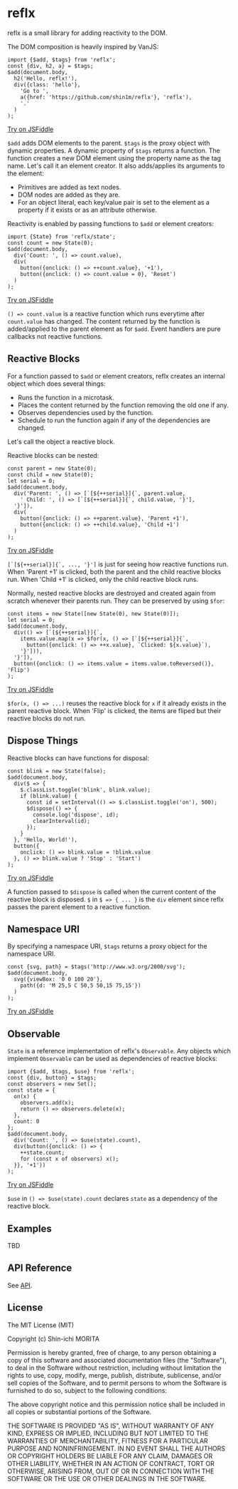 # reflx

reflx is a small library for adding reactivity to the DOM.

The DOM composition is heavily inspired by VanJS:

    import {$add, $tags} from 'reflx';
    const {div, h2, a} = $tags;
    $add(document.body,
      h2('Hello, reflx!'),
      div({class: 'hello'},
        'Go to ',
        a({href: 'https://github.com/shin1m/reflx'}, 'reflx'),
        '.'
      )
    );
[Try on JSFiddle](https://jsfiddle.net/shin1m/6uw8svjf/)

`$add` adds DOM elements to the parent.
`$tags` is the proxy object with dynamic properties.
A dynamic property of `$tags` returns a function.
The function creates a new DOM element using the property name as the tag name.
Let's call it an element creator.
It also adds/applies its arguments to the element:
- Primitives are added as text nodes.
- DOM nodes are added as they are.
- For an object literal, each key/value pair is set to the element as a property if it exists or as an attribute otherwise.

Reactivity is enabled by passing functions to `$add` or element creators:

    import {State} from 'reflx/state';
    const count = new State(0);
    $add(document.body,
      div('Count: ', () => count.value),
      div(
        button({onclick: () => ++count.value}, '+1'),
        button({onclick: () => count.value = 0}, 'Reset')
      )
    );
[Try on JSFiddle](https://jsfiddle.net/shin1m/23kqfdrL/)

`() => count.value` is a reactive function which runs everytime after `count.value` has changed.
The content returned by the function is added/applied to the parent element as for `$add`.
Event handlers are pure callbacks not reactive functions.

## Reactive Blocks

For a function passed to `$add` or element creators, reflx creates an internal object which does several things:
- Runs the function in a microtask.
- Places the content returned by the function removing the old one if any.
- Observes dependencies used by the function.
- Schedule to run the function again if any of the dependencies are changed.

Let's call the object a reactive block.

Reactive blocks can be nested:

    const parent = new State(0);
    const child = new State(0);
    let serial = 0;
    $add(document.body,
      div('Parent: ', () => [`[${++serial}]{`, parent.value,
        ' Child: ', () => [`[${++serial}]{`, child.value, '}'],
      '}']),
      div(
        button({onclick: () => ++parent.value}, 'Parent +1'),
        button({onclick: () => ++child.value}, 'Child +1')
      )
    );
[Try on JSFiddle](https://jsfiddle.net/shin1m/8yga5r4L/)

```[`[${++serial}]{`, ..., '}']``` is just for seeing how reactive functions run.
When 'Parent +1' is clicked, both the parent and the child reactive blocks run.
When 'Child +1' is clicked, only the child reactive block runs.

Normally, nested reactive blocks are destroyed and created again from scratch whenever their parents run.
They can be preserved by using `$for`:

    const items = new State([new State(0), new State(0)]);
    let serial = 0;
    $add(document.body,
      div(() => [`[${++serial}]{`,
        items.value.map(x => $for(x, () => [`[${++serial}]{`,
          button({onclick: () => ++x.value}, `Clicked: ${x.value}`),
        '}'])),
      '}']),
      button({onclick: () => items.value = items.value.toReversed()}, 'Flip')
    );
[Try on JSFiddle](https://jsfiddle.net/shin1m/f8pmqdr1/)

`$for(x, () => ...)` reuses the reactive block for `x` if it already exists in the parent reactive block.
When 'Flip' is clicked, the items are fliped but their reactive blocks do not run.

## Dispose Things

Reactive blocks can have functions for disposal:

    const blink = new State(false);
    $add(document.body,
      div($ => {
        $.classList.toggle('blink', blink.value);
        if (blink.value) {
          const id = setInterval(() => $.classList.toggle('on'), 500);
          $dispose(() => {
            console.log('dispose', id);
            clearInterval(id);
          });
        }
      }, 'Hello, World!'),
      button({
        onclick: () => blink.value = !blink.value
      }, () => blink.value ? 'Stop' : 'Start')
    );
[Try on JSFiddle](https://jsfiddle.net/shin1m/zfertn21/)

A function passed to `$dispose` is called when the current content of the reactive block is disposed.
`$` in `$ => { ... }` is the `div` element since reflx passes the parent element to a reactive function.

## Namespace URI

By specifying a namespace URI, `$tags` returns a proxy object for the namespace URI.

    const {svg, path} = $tags('http://www.w3.org/2000/svg');
    $add(document.body,
      svg({viewBox: '0 0 100 20'},
        path({d: 'M 25,5 C 50,5 50,15 75,15'})
      )
    );
[Try on JSFiddle](https://jsfiddle.net/shin1m/usmfL25k/)

## Observable

`State` is a reference implementation of reflx's `Observable`.
Any objects which implement `Observable` can be used as dependencies of reactive blocks:

    import {$add, $tags, $use} from 'reflx';
    const {div, button} = $tags;
    const observers = new Set();
    const state = {
      on(x) {
        observers.add(x);
        return () => observers.delete(x);
      },
      count: 0
    };
    $add(document.body,
      div('Count: ', () => $use(state).count),
      div(button({onclick: () => {
        ++state.count;
        for (const x of observers) x();
      }}, '+1'))
    );
[Try on JSFiddle](https://jsfiddle.net/shin1m/0guf4L3x/)

`$use` in `() => $use(state).count` declares `state` as a dependency of the reactive block.

## Examples

TBD

## API Reference

See [API](API.md).

## License

The MIT License (MIT)

Copyright (c) Shin-ichi MORITA

Permission is hereby granted, free of charge, to any person obtaining a copy
of this software and associated documentation files (the "Software"), to deal
in the Software without restriction, including without limitation the rights
to use, copy, modify, merge, publish, distribute, sublicense, and/or sell
copies of the Software, and to permit persons to whom the Software is
furnished to do so, subject to the following conditions:

The above copyright notice and this permission notice shall be included in
all copies or substantial portions of the Software.

THE SOFTWARE IS PROVIDED "AS IS", WITHOUT WARRANTY OF ANY KIND, EXPRESS OR
IMPLIED, INCLUDING BUT NOT LIMITED TO THE WARRANTIES OF MERCHANTABILITY,
FITNESS FOR A PARTICULAR PURPOSE AND NONINFRINGEMENT.  IN NO EVENT SHALL THE
AUTHORS OR COPYRIGHT HOLDERS BE LIABLE FOR ANY CLAIM, DAMAGES OR OTHER
LIABILITY, WHETHER IN AN ACTION OF CONTRACT, TORT OR OTHERWISE, ARISING FROM,
OUT OF OR IN CONNECTION WITH THE SOFTWARE OR THE USE OR OTHER DEALINGS IN
THE SOFTWARE.
